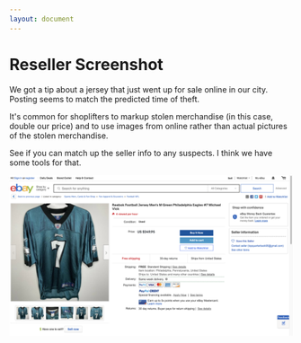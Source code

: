 ```yaml
---
layout: document
---
```

# Reseller Screenshot

We got a tip about a jersey that just went up for sale online in our city. Posting seems to match the predicted time of theft.

It's common for shoplifters to markup stolen merchandise (in this case, double our price) and to use images from online rather than actual pictures of the stolen merchandise.

See if you can match up the seller info to any suspects. I think we have some tools for that.

![Screenshot of reseller page, showing the email address topquarterback95@gmail.com.](../assets/img/reseller_screenshot.png)
